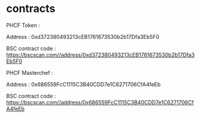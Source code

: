 # contracts

PHCF Token : 

Address : 0xd372380493213cEB1761673530b2b17Dfa3Eb5F0

BSC contract code : https://bscscan.com//address/0xd372380493213cEB1761673530b2b17Dfa3Eb5F0

PHCF Masterchef : 

Address : 0x686559FcC1115C3B40CDD7e1C6271706CfA4feEb

BSC contract code : https://bscscan.com//address/0x686559FcC1115C3B40CDD7e1C6271706CfA4feEb

